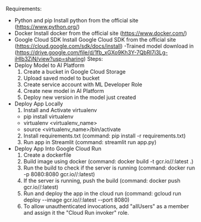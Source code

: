 Requirements:
- Python and pip
  Install python from the official site (https://www.python.org/)
- Docker
  Install docker from the official site (https://www.docker.com/)
- Google Cloud SDK
  Install Google Cloud SDK from the official site (https://cloud.google.com/sdk/docs/install)
-Trained model
  download in (https://drive.google.com/file/d/1fb_xGXo9Kh3Y-7QbRI7i3Lg-iHIb3ZjN/view?usp=sharing)
Steps:
- Deploy Model to AI Platform
  1. Create a bucket in Google Cloud Storage
  2. Upload saved model to bucket
  3. Create service account with ML Developer Role
  4. Create new model in AI Platform
  5. Deploy new version in the model just created
- Deploy App Locally
  1. Install and Activate virtualenv
    - pip install virtualenv
    - virtualenv <virtualenv_name>
    - source <virtualenv_name>/bin/activate
  2. Install requirements.txt (command: pip install -r requirements.txt)
  3. Run app in Streamlit (command: streamlit run app.py)
- Deploy App Into Google Cloud Run
  1. Create a dockerfile
  2. Build image using docker (command: docker build -t gcr.io/<PROJECT-ID>/<APP-NAME>:latest .)
  3. Run the build to check if the server is running (command: docker run -p 8080:8080 gcr.io/<PROJECT-ID>/<APP-NAME>:latest)
  4. If the server is running, push the build (command: docker push gcr.io/<PROJECT-ID>/<APP-NAME>:latest)
  5. Run and deploy the app in the cloud run (command: gcloud run deploy --image gcr.io/<PROJECT-ID>/<APP-NAME>:latest --port 8080)
  6. To allow unauthenticated invocations, add "allUsers" as a member and assign it the "Cloud Run invoker" role.